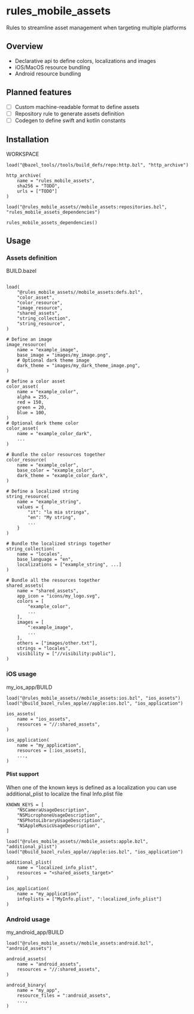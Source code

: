 # rules_mobile_assets

Rules to streamline asset management when targeting multiple platforms

## Overview
 - Declarative api to define colors, localizations and images
 - iOS/MacOS resource bundling
 - Android resource bundling

## Planned features
 - [ ] Custom machine-readable format to define assets
 - [ ] Repository rule to generate assets definition
 - [ ] Codegen to define swift and kotlin constants

## Installation

WORKSPACE
```
load("@bazel_tools//tools/build_defs/repo:http.bzl", "http_archive")

http_archive(
    name = "rules_mobile_assets",
    sha256 = "TODO",
    urls = ["TODO"]
)

load("@rules_mobile_assets//mobile_assets:repositories.bzl", "rules_mobile_assets_dependencies")

rules_mobile_assets_dependencies()
```

## Usage

### Assets definition

BUILD.bazel

```

load(
    "@rules_mobile_assets//mobile_assets:defs.bzl",
    "color_asset",
    "color_resource",
    "image_resource",
    "shared_assets",
    "string_collection",
    "string_resource",
)

# Define an image
image_resource(
    name = "example_image",
    base_image = "images/my_image.png",
    # Optional dark theme image
    dark_theme = "images/my_dark_theme_image.png",
)

# Define a color asset
color_asset(
    name = "example_color",
    alpha = 255,
    red = 150,
    green = 20,
    blue = 100,
)
# Optional dark theme color
color_asset(
    name = "example_color_dark",
    ...
)

# Bundle the color resources together
color_resource(
    name = "example_color",
    base_color = "example_color",
    dark_theme = "example_color_dark",
)

# Define a localized string
string_resource(
    name = "example_string",
    values = {
        "it": "la mia stringa",
        "en": "My string",
        ...
    }
)

# Bundle the localized strings together
string_collection(
    name = "locales",
    base_language = "en",
    localizations = ["example_string", ...]
)

# Bundle all the resources together
shared_assets(
    name = "shared_assets",
    app_icon = "icons/my_logo.svg",
    colors = [
        "example_color", 
        ...
    ],
    images = [
        ":example_image",
        ...
    ],
    others = ["images/other.txt"],
    strings = "locales",
    visibility = ["//visibility:public"],
)
```


### iOS usage

my_ios_app/BUILD

```
load("@rules_mobile_assets//mobile_assets:ios.bzl", "ios_assets")
load("@build_bazel_rules_apple//apple:ios.bzl", "ios_application")

ios_assets(
    name = "ios_assets",
    resources = "//:shared_assets",
)

ios_application(
    name = "my_application",
    resources = [:ios_assets],
    ...,
)
```
#### Plist support


When one of the known keys is defined as a localization you can use additional_plist to localize the final Info.plist file

```
KNOWN_KEYS = [
    "NSCameraUsageDescription",
    "NSMicrophoneUsageDescription",
    "NSPhotoLibraryUsageDescription",
    "NSAppleMusicUsageDescription",
]
```

```
load("@rules_mobile_assets//mobile_assets:apple.bzl", "additional_plist")
load("@build_bazel_rules_apple//apple:ios.bzl", "ios_application")

additional_plist(
    name = "localized_info_plist",
    resources = "<shared_assets_target>"
)

ios_application(
    name = "my_application",
    infoplists = ["MyInfo.plist", ":localized_info_plist"]
)
```

### Android usage

my_android_app/BUILD

```
load("@rules_mobile_assets//mobile_assets:android.bzl", "android_assets")

android_assets(
    name = "android_assets",
    resources = "//:shared_assets",
)

android_binary(
    name = "my_app",
    resource_files = ":android_assets",
    ...,
)
```
